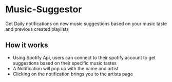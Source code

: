 # Music-Suggestor
Get Daily notifications on new music suggestions based on your music taste and previous created playlists

## How it works
  - Using Spotify Api, users can connect to their spotify account to get suggestions based on their specific music tastes
  - A Notification will pop up with the name and artist
  - Clicking on the notification brings you to the artists page
